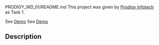 PRODIGY_WD_01/README.md
This project was given by [Prodigy Infotech](https://prodigyinfotech.dev/) as Task 1.

See [Demo](https://caffeine.tilak-thapa.com.np/)
See [Demo](https://prodigy-wd-1.netlify.app/)

## Description
